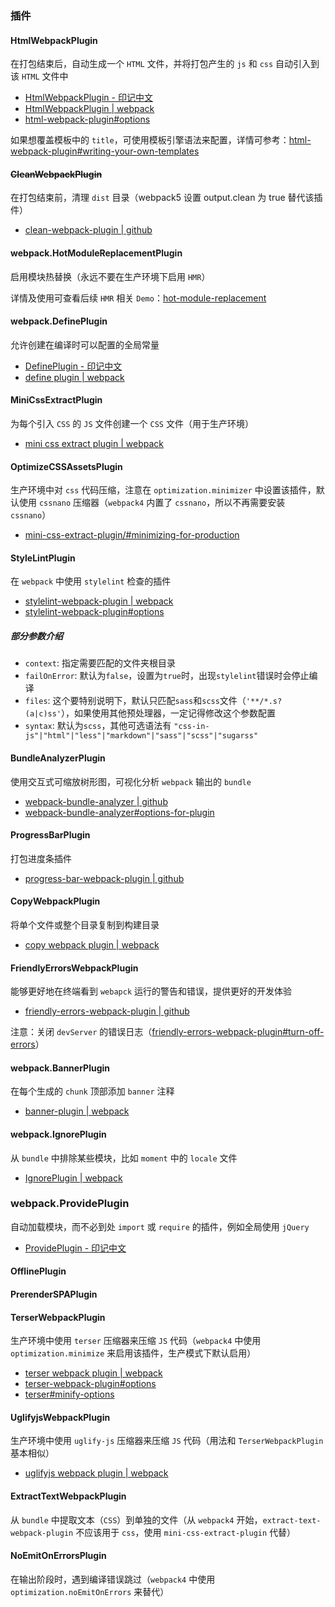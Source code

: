 ### 插件

#### HtmlWebpackPlugin

在打包结束后，自动生成一个 `HTML` 文件，并将打包产生的 `js` 和 `css` 自动引入到该 `HTML` 文件中

- [HtmlWebpackPlugin - 印记中文](https://webpack.docschina.org/plugins/html-webpack-plugin/)
- [HtmlWebpackPlugin | webpack](https://webpack.js.org/plugins/html-webpack-plugin/)
- [html-webpack-plugin#options](https://github.com/jantimon/html-webpack-plugin#options)

如果想覆盖模板中的 `title`，可使用模板引擎语法来配置，详情可参考：[html-webpack-plugin#writing-your-own-templates](https://github.com/jantimon/html-webpack-plugin#writing-your-own-templates)

#### ~~CleanWebpackPlugin~~

在打包结束前，清理 `dist` 目录（webpack5 设置 output.clean 为 true 替代该插件）

- [clean-webpack-plugin | github](https://github.com/johnagan/clean-webpack-plugin)

#### webpack.HotModuleReplacementPlugin

启用模块热替换（永远不要在生产环境下启用 `HMR`）

详情及使用可查看后续 `HMR` 相关 `Demo`：[hot-module-replacement](https://github.com/shuangmianxiaoQ/webpack-demo/tree/master/hot-module-replacement)

#### webpack.DefinePlugin

允许创建在编译时可以配置的全局常量

- [DefinePlugin - 印记中文](https://webpack.docschina.org/plugins/define-plugin)
- [define plugin | webpack](https://webpack.js.org/plugins/define-plugin/)

#### MiniCssExtractPlugin

为每个引入 `CSS` 的 `JS` 文件创建一个 `CSS` 文件（用于生产环境）

- [mini css extract plugin | webpack](https://webpack.js.org/plugins/mini-css-extract-plugin/)

#### OptimizeCSSAssetsPlugin

生产环境中对 `css` 代码压缩，注意在 `optimization.minimizer` 中设置该插件，默认使用 `cssnano` 压缩器（`webpack4` 内置了 `cssnano`，所以不再需要安装 `cssnano`）

- [mini-css-extract-plugin/#minimizing-for-production](https://webpack.js.org/plugins/mini-css-extract-plugin/#minimizing-for-production)

#### StyleLintPlugin

在 `webpack` 中使用 `stylelint` 检查的插件

- [stylelint-webpack-plugin | webpack](https://webpack.js.org/plugins/stylelint-webpack-plugin)
- [stylelint-webpack-plugin#options](https://github.com/webpack-contrib/stylelint-webpack-plugin#options)

##### 部分参数介绍

- `context`: 指定需要匹配的文件夹根目录
- `failOnError`: 默认为`false`，设置为`true`时，出现`stylelint`错误时会停止编译
- `files`: 这个要特别说明下，默认只匹配`sass`和`scss`文件（`'**/*.s?(a|c)ss'`），如果使用其他预处理器，一定记得修改这个参数配置
- `syntax`: 默认为`scss`，其他可选语法有 `"css-in-js"|"html"|"less"|"markdown"|"sass"|"scss"|"sugarss"`

#### BundleAnalyzerPlugin

使用交互式可缩放树形图，可视化分析 `webpack` 输出的 `bundle`

- [webpack-bundle-analyzer | github](https://github.com/webpack-contrib/webpack-bundle-analyzer)
- [webpack-bundle-analyzer#options-for-plugin](https://github.com/webpack-contrib/webpack-bundle-analyzer#options-for-plugin)

#### ProgressBarPlugin

打包进度条插件

- [progress-bar-webpack-plugin | github](https://github.com/clessg/progress-bar-webpack-plugin)

#### CopyWebpackPlugin

将单个文件或整个目录复制到构建目录

- [copy webpack plugin | webpack](https://webpack.js.org/plugins/copy-webpack-plugin/)

#### FriendlyErrorsWebpackPlugin

能够更好地在终端看到 `webapck` 运行的警告和错误，提供更好的开发体验

- [friendly-errors-webpack-plugin | github](https://github.com/geowarin/friendly-errors-webpack-plugin)

注意：关闭 `devServer` 的错误日志（[friendly-errors-webpack-plugin#turn-off-errors](https://github.com/geowarin/friendly-errors-webpack-plugin#turn-off-errors)）

#### webpack.BannerPlugin

在每个生成的 `chunk` 顶部添加 `banner` 注释

- [banner-plugin | webpack](https://webpack.js.org/plugins/banner-plugin)

#### webpack.IgnorePlugin

从 `bundle` 中排除某些模块，比如 `moment` 中的 `locale` 文件

- [IgnorePlugin | webpack](https://webpack.js.org/plugins/ignore-plugin)

### webpack.ProvidePlugin

自动加载模块，而不必到处 `import` 或 `require` 的插件，例如全局使用 `jQuery`

- [ProvidePlugin - 印记中文](https://webpack.docschina.org/plugins/provide-plugin/)

#### OfflinePlugin

#### PrerenderSPAPlugin

#### TerserWebpackPlugin

生产环境中使用 `terser` 压缩器来压缩 `JS` 代码（`webpack4` 中使用 `optimization.minimize` 来启用该插件，生产模式下默认启用）

- [terser webpack plugin | webpack](https://webpack.js.org/plugins/terser-webpack-plugin/)
- [terser-webpack-plugin#options](https://github.com/webpack-contrib/terser-webpack-plugin#options)
- [terser#minify-options](https://github.com/terser-js/terser#minify-options)

#### UglifyjsWebpackPlugin

生产环境中使用 `uglify-js` 压缩器来压缩 `JS` 代码（用法和 `TerserWebpackPlugin` 基本相似）

- [uglifyjs webpack plugin | webpack](https://webpack.js.org/plugins/uglifyjs-webpack-plugin/)

#### ExtractTextWebpackPlugin

从 `bundle` 中提取文本（`CSS`）到单独的文件（从 `webpack4` 开始，`extract-text-webpack-plugin` 不应该用于 `css`，使用 `mini-css-extract-plugin` 代替）

#### NoEmitOnErrorsPlugin

在输出阶段时，遇到编译错误跳过（`webpack4` 中使用 `optimization.noEmitOnErrors` 来替代）
